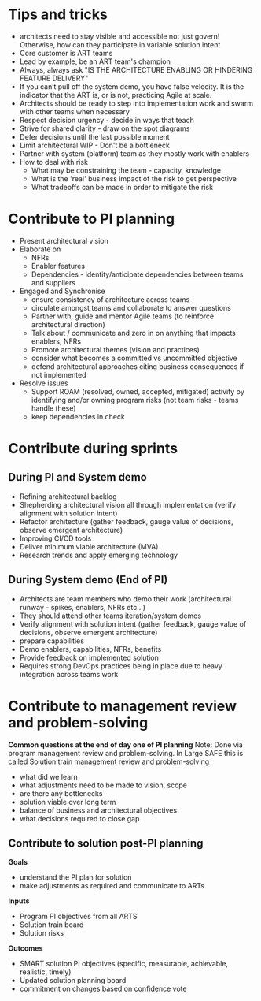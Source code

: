 # Tips and tricks
* architects need to stay visible and accessible not just govern! Otherwise, how can they participate
  in variable solution intent
* Core customer is ART teams
* Lead by example, be an ART team's champion
* Always, always ask "IS THE ARCHITECTURE ENABLING OR HINDERING FEATURE DELIVERY"
* If you can’t pull off the system demo, you have false velocity. It is the indicator that the ART is,
  or is not, practicing Agile at scale.
* Architects should be ready to step into implementation work and swarm with other teams when necessary
* Respect decision urgency - decide in ways that teach
* Strive for shared clarity - draw on the spot diagrams
* Defer decisions until the last possible moment
* Limit architectural WIP - Don't be a bottleneck
* Partner with system (platform) team as they mostly work with enablers
* How to deal with risk
  * What may be constraining the team - capacity, knowledge
  * What is the 'real' business impact of the risk to get perspective
  * What tradeoffs can be made in order to mitigate the risk

# Contribute to PI planning
* Present architectural vision
* Elaborate on
  * NFRs
  * Enabler features
  * Dependencies - identity/anticipate dependencies between teams and suppliers
* Engaged and Synchronise
  * ensure consistency of architecture across teams
  * circulate amongst teams and collaborate to answer questions
  * Partner with, guide and mentor Agile teams (to reinforce architectural direction)
  * Talk about / communicate and zero in on anything that impacts enablers, NFRs
  * Promote architectural themes (vision and practices)
  * consider what becomes a committed vs uncommitted objective
  * defend architectural approaches citing business consequences if not implemented
* Resolve issues
  * Support ROAM (resolved, owned, accepted, mitigated) activity by identifying and/or owning program risks (not team risks - teams handle these)
  * keep dependencies in check

# Contribute during sprints

## During PI and System demo
* Refining architectural backlog
* Shepherding architectural vision all through implementation (verify alignment with solution intent)
* Refactor architecture (gather feedback, gauge value of decisions, observe emergent architecture)
* Improving CI/CD tools
* Deliver minimum viable architecture (MVA)
* Research trends and apply emerging technology

## During System demo (End of PI)
* Architects are team members who demo their work (architectural runway - spikes, enablers, NFRs etc...)
* They should attend other teams iteration/system demos
* Verify alignment with solution intent (gather feedback, gauge value of decisions, observe emergent architecture)
* prepare capabilities
* Demo enablers, capabilities, NFRs, benefits
* Provide feedback on implemented solution
* Requires strong DevOps practices being in place due to heavy integration across teams work

# Contribute to management review and problem-solving
**Common questions at the end of day one of PI planning**
Note: Done via program management review and problem-solving. In Large SAFE this is called
Solution train management review and problem-solving
* what did we learn
* what adjustments need to be made to vision, scope
* are there any bottlenecks
* solution viable over long term
* balance of business and architectural objectives
* what decisions required to close gap

## Contribute to solution post-PI planning
**Goals**
* understand the PI plan for solution
* make adjustments as required and communicate to ARTs

**Inputs**
* Program PI objectives from all ARTS
* Solution train board
* Solution risks

**Outcomes**
* SMART solution PI objectives (specific, measurable, achievable, realistic, timely)
* Updated solution planning board
* commitment on changes based on confidence vote